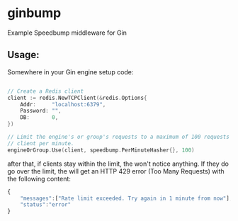 # ginbump

Example Speedbump middleware for Gin

## Usage:

Somewhere in your Gin engine setup code:

```go

// Create a Redis client
client := redis.NewTCPClient(&redis.Options{
    Addr:     "localhost:6379",
    Password: "",
    DB:       0,
})

// Limit the engine's or group's requests to a maximum of 100 requests per
// client per minute.
engineOrGroup.Use(client, speedbump.PerMinuteHasher{}, 100)
```

after that, if clients stay within the limit, the won't notice anything. If they
do go over the limit, the will get an HTTP 429 error (Too Many Requests) with
the following content:

```js
{
    "messages":["Rate limit exceeded. Try again in 1 minute from now"],
    "status":"error"
}
```
